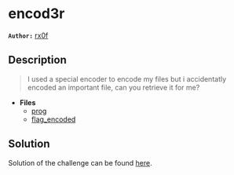 # encod3r

**`Author:`** [rx0f](https://github.com/rx0f)

## Description

> I used a special encoder to encode my files but i accidentatly encoded an important file, can you retrieve it for me?




- **Files** 
 	- [prog](./challenge/prog)
	- [flag_encoded](./challenge/flag_encoded)

## Solution
Solution of the challenge can be found [here](solution/).
